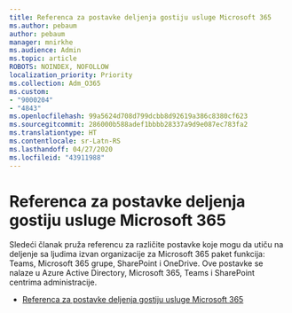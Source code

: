 ```yaml
---
title: Referenca za postavke deljenja gostiju usluge Microsoft 365
ms.author: pebaum
author: pebaum
manager: mnirkhe
ms.audience: Admin
ms.topic: article
ROBOTS: NOINDEX, NOFOLLOW
localization_priority: Priority
ms.collection: Adm_O365
ms.custom:
- "9000204"
- "4843"
ms.openlocfilehash: 99a5624d708d799dcbb8d92619a386c8380cf623
ms.sourcegitcommit: 286000b588adef1bbbb28337a9d9e087ec783fa2
ms.translationtype: HT
ms.contentlocale: sr-Latn-RS
ms.lasthandoff: 04/27/2020
ms.locfileid: "43911988"
---
```

# <a name="microsoft-365-guest-sharing-settings-reference"></a>Referenca za postavke deljenja gostiju usluge Microsoft 365

Sledeći članak pruža referencu za različite postavke koje mogu da utiču na deljenje sa ljudima izvan organizacije za Microsoft 365 paket funkcija: Teams, Microsoft 365 grupe, SharePoint i OneDrive. Ove postavke se nalaze u Azure Active Directory, Microsoft 365, Teams i SharePoint centrima administracije.

- [Referenca za postavke deljenja gostiju usluge Microsoft 365](https://docs.microsoft.com/microsoft-365/solutions/microsoft-365-guest-settings?view=o365-worldwide)
